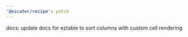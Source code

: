 ```yaml
---
'@ezcater/recipe': patch
---
```


docs: update docs for eztable to sort columns with custom cell rendering
